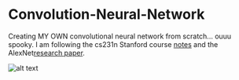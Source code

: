 # Convolution-Neural-Network
Creating MY OWN convolutional neural network from scratch... ouuu spooky. I am following the cs231n Stanford course [notes](http://cs231n.github.io/convolutional-networks/) and the AlexNet[research paper](https://papers.nips.cc/paper/4824-imagenet-classification-with-deep-convolutional-neural-networks.pdf).

![alt text](https://www.pyimagesearch.com/wp-content/uploads/2014/06/cnn_architecture.jpg "Convolution")
